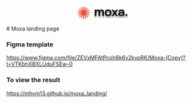 <p style="text-align:center;">
  <img src="./img/logo.png"/>
</p>
# Moxa landing page

### Figma template
https://www.figma.com/file/ZEVxMFAtPcoh6k6y2kvoRK/Moxa-(Copy)?t=VTKbhXBXLUduFSEw-0

### To view the result
https://mhvm13.github.io/moxa_landing/
